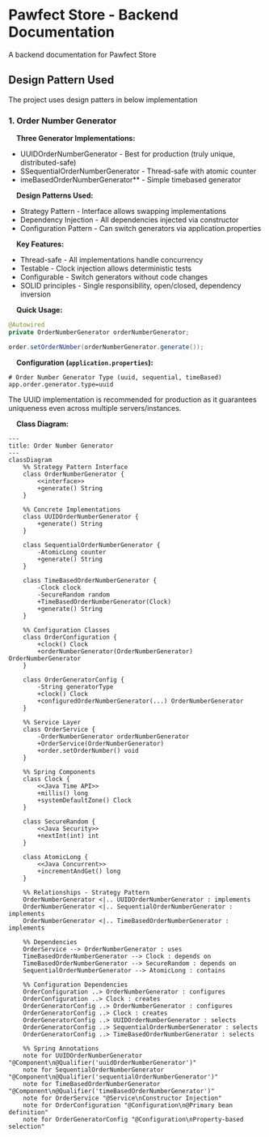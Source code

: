 # Pawfect Store - Backend Documentation

A backend documentation for Pawfect Store


## Design Pattern Used

The project uses design patters in below implementation

### 1. Order Number Generator

&nbsp;&nbsp;&nbsp;&nbsp;**Three Generator Implementations:**
<ul>
  <li>UUIDOrderNumberGenerator - Best for production (truly unique, distributed-safe)</li>
  <li>SSequentialOrderNumberGenerator - Thread-safe with atomic counter</li>
  <li>imeBasedOrderNumberGenerator** - Simple timebased generator</li>
</ul>

&nbsp;&nbsp;&nbsp;&nbsp;**Design Patterns Used:**
<ul>
  <li>Strategy Pattern - Interface allows swapping implementations</li>
  <li>Dependency Injection - All dependencies injected via constructor</li>
  <li>Configuration Pattern - Can switch generators via application.properties</li>
</ul>

&nbsp;&nbsp;&nbsp;&nbsp;**Key Features:**
<ul>
  <li>Thread-safe - All implementations handle concurrency
</li>
  <li>Testable - Clock injection allows deterministic tests</li>
  <li>Configurable - Switch generators without code changes</li>
  <li>SOLID principles - Single responsibility, open/closed, dependency inversion</li>
</ul>

&nbsp;&nbsp;&nbsp;&nbsp;**Quick Usage:**
```java
@Autowired
private OrderNumberGenerator orderNumberGenerator;

order.setOrderNUmber(orderNumberGenerator.generate());
```

&nbsp;&nbsp;&nbsp;&nbsp;**Configuration (`application.properties`):**
```properties
# Order Number Generator Type (uuid, sequential, timeBased)
app.order.generator.type=uuid
```
The UUID implementation is recommended for production as it guarantees uniqueness even across multiple servers/instances.

&nbsp;&nbsp;&nbsp;&nbsp;**Class Diagram:**

```mermaid
---
title: Order Number Generator
---
classDiagram
    %% Strategy Pattern Interface
    class OrderNumberGenerator {
        <<interface>>
        +generate() String
    }

    %% Concrete Implementations
    class UUIDOrderNumberGenerator {
        +generate() String
    }

    class SequentialOrderNumberGenerator {
        -AtomicLong counter
        +generate() String
    }

    class TimeBasedOrderNumberGenerator {
        -Clock clock
        -SecureRandom random
        +TimeBasedOrderNumberGenerator(Clock)
        +generate() String
    }

    %% Configuration Classes
    class OrderConfiguration {
        +clock() Clock
        +orderNumberGenerator(OrderNumberGenerator) OrderNumberGenerator
    }

    class OrderGeneratorConfig {
        -String generatorType
        +clock() Clock
        +configuredOrderNumberGenerator(...) OrderNumberGenerator
    }

    %% Service Layer
    class OrderService {
        -OrderNumberGenerator orderNumberGenerator
        +OrderService(OrderNumberGenerator)
        +order.setOrderNumber() void
    }

    %% Spring Components
    class Clock {
        <<Java Time API>>
        +millis() long
        +systemDefaultZone() Clock
    }

    class SecureRandom {
        <<Java Security>>
        +nextInt(int) int
    }

    class AtomicLong {
        <<Java Concurrent>>
        +incrementAndGet() long
    }

    %% Relationships - Strategy Pattern
    OrderNumberGenerator <|.. UUIDOrderNumberGenerator : implements
    OrderNumberGenerator <|.. SequentialOrderNumberGenerator : implements
    OrderNumberGenerator <|.. TimeBasedOrderNumberGenerator : implements

    %% Dependencies
    OrderService --> OrderNumberGenerator : uses
    TimeBasedOrderNumberGenerator --> Clock : depends on
    TimeBasedOrderNumberGenerator --> SecureRandom : depends on
    SequentialOrderNumberGenerator --> AtomicLong : contains

    %% Configuration Dependencies
    OrderConfiguration ..> OrderNumberGenerator : configures
    OrderConfiguration ..> Clock : creates
    OrderGeneratorConfig ..> OrderNumberGenerator : configures
    OrderGeneratorConfig ..> Clock : creates
    OrderGeneratorConfig ..> UUIDOrderNumberGenerator : selects
    OrderGeneratorConfig ..> SequentialOrderNumberGenerator : selects
    OrderGeneratorConfig ..> TimeBasedOrderNumberGenerator : selects

    %% Spring Annotations
    note for UUIDOrderNumberGenerator "@Component\n@Qualifier('uuidOrderNumberGenerator')"
    note for SequentialOrderNumberGenerator "@Component\n@Qualifier('sequentialOrderNumberGenerator')"
    note for TimeBasedOrderNumberGenerator "@Component\n@Qualifier('timeBasedOrderNumberGenerator')"
    note for OrderService "@Service\nConstructor Injection"
    note for OrderConfiguration "@Configuration\n@Primary bean definition"
    note for OrderGeneratorConfig "@Configuration\nProperty-based selection"


```





